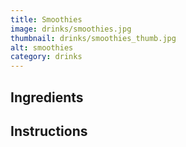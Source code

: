 ```yaml
---
title: Smoothies
image: drinks/smoothies.jpg
thumbnail: drinks/smoothies_thumb.jpg
alt: smoothies
category: drinks
---
```


## Ingredients

## Instructions
